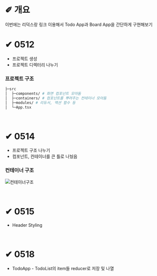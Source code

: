 # &#10000; 개요

이번에는 리덕스랑 링크 이용해서 Todo App과 Board App을 간단하게 구현해보기

# &#10004; 0512
* 프로젝트 생성<br />
* 프로젝트 디렉터리 나누기<br />

### 프로젝트 구조
```sh
├─src
│  ├─components/ # 화면 컴포넌트 모아둠
│  ├─containers/ # 컴포넌트를 뿌려주는 컨테이너 모아둠
│  ├─modules/ # 리듀서, 액션 함수 등
│  └─App.tsx
```
</br>

# &#10004; 0514
* 프로젝트 구조 나누기<br />
* 컴포넌트, 컨테이너를 큰 틀로 나눴음

### 컨테이너 구조
![컨테이너구조](https://user-images.githubusercontent.com/20867824/118292502-a90ade80-b513-11eb-86c2-33670506062b.png)

</br>

# &#10004; 0515
* Header Styling<br />

</br>

# &#10004; 0518
* TodoApp - TodoList의 item들 reducer로 저장 및 나열<br />
